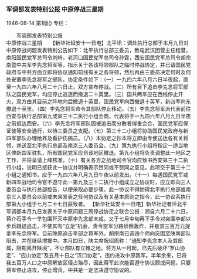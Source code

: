 ### 军调部发表特别公报  中原停战三星期

1946-08-14
第1版()
专栏：

　　军调部发表特别公报            
    中原停战三星期
　  【新华社延安十一日电】北平讯：调处执行总部于本月九日对中原停战问题发表特别公告如下：北平执行总部三委员，致电武汉团营主任程潜，南阳国民党军总司令刘峙，老河口国民党军总司令孙霆，西安国民党军总司令胡宗南暨中共军李先念将军等，指示关于各该将领部队之临时停战协定，并已请国民党政府与中共方面立即将协议通知前线有关之各将领，然后再由三委员决定何时及何处安置李先念将军之部队。协定条件如下：（一）一九四六年八月六日半夜起，直至一九四六年八月二十六日止，双方宣布停战。（二）所有目下追击李先念将军部队之国民党军，均应停止追逐而撤退二十英里。（三）国共两军应在西线停止开火，双方由其目前之阵地向后撤退十英里，国民党军向西撤退十英军，新四军向东撤退十英里。（四）李先念将军命令其部队停止移动。（五）李先念将军派代表前往西安与执行总部第九或第三十二执行小组会商，代表将于一九四六年八月九日半夜之前抵达西安。（六）李先念将军部队因被追击而分散者得重会合，国民党军应保证彼等安全通行，以待三委员之支配。（七）第三十二小组将协助国民党政府与新四军部队办理给养及看护伤病员。（八）本协定之抄本将立即由专使送达各有关将领，并送至北平执行总部及南京三人委员会。（九）第九执行小组将指定一适当地区俾新四军驻扎，所有国民党军应自该地区撤退。第九小组将负责调整此一地区之工作，并将呈请上峰核准。（十）有关各方之战地司令官均应致书西安第三十二执行小组，说明已接获此一协议并明确表示赞同或不赞同之意见。此项交于第三十二小组之通知书，应于一九四六年八月九日午夜以前发出。（十一）每遇国民党军或新四军战地司令官不遵守此一第九及三十二执行小组成立之协议时，应立即向三人委员会与执行总部控告，以便采取必要步骤。此一协议不得妨碍北平执行总部或南京三人委员会以前或未来发表之任何协议及有关基本原则之指令，此一协议系执行部第九小组于七月二十七日获致者。
    【新华社延安十一日电】新华社记者评北平军调部本月九日发表关于中原问题三周停战协定之联合公报：溯自六月二十六日，蒋介石手令一举包围歼灭中原李先念部未成，又于七月中旬再下手令对突围李部以步兵跟迹追击，不使其有“立足”机会，责令空军分路侦察轰炸，并悬赏三百万元捉拿李先念将军。目前除原追击李部之蒋军外，胡宗南已调四个师向突围至陕南部队阻击，并在继续增援中。本月四日，陕主席祝绍周称：“通知李先念本人及其部属，限期离开陕境”，不让部队有立锥之地。蒋方从一月起，已先后破坏“罗山协定”、“应山协定”及五月十日之“汉口协定”，违约进攻中原我军。半年余来，已将我五百万人口之中原解放区侵占殆尽，因此蒋军此次能否遵守协议颇成问题。只要蒋军停止进攻，停止增兵，中共是一定坚决遵守协议的。

